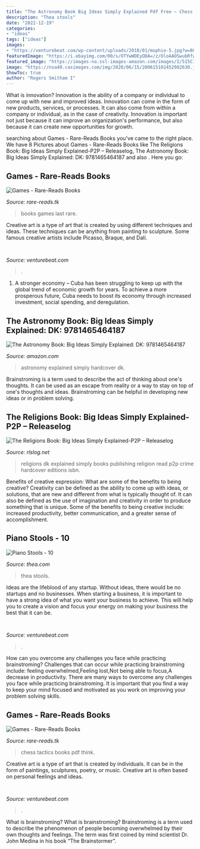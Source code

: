 ```yaml
---
title: "The Astronomy Book Big Ideas Simply Explained Pdf Free ~ Chess Tactics Books Pdf Think"
description: "Thea stools"
date: "2022-12-19"
categories:
- "ideas"
tags: ["ideas"]
images:
- "https://venturebeat.com/wp-content/uploads/2018/01/mophie-5.jpg?w=800"
featuredImage: "https://i.ebayimg.com/00/s/OTYwWDEyODA=/z/OloAAOSwubRfwneS/$_1.JPG"
featured_image: "https://images-na.ssl-images-amazon.com/images/I/515CIFEMWcL._SX339_BO1,204,203,200_.jpg"
image: "https://nsa40.casimages.com/img/2020/06/15/200615102452982630.jpg"
ShowToc: true
author: "Rogers Smitham I"
---
```



What is innovation?
Innovation is the ability of a company or individual to come up with new and improved ideas. Innovation can come in the form of new products, services, or processes. It can also come from within a company or individual, as in the case of creativity. Innovation is important not just because it can improve an organization's performance, but also because it can create new opportunities for growth.

	

		
searching about Games - Rare-Reads Books you've came to the right place. We have 8 Pictures about Games - Rare-Reads Books like The Religions Book: Big Ideas Simply Explained-P2P – Releaselog, The Astronomy Book: Big Ideas Simply Explained: DK: 9781465464187 and also . Here you go:
		
    
## Games - Rare-Reads Books

<img loading=lazy src="https://images-na.ssl-images-amazon.com/images/I/51DBDKYEVJL._SX381_BO1,204,203,200_.jpg" onerror="this.onerror=null;this.src='https://tse1.mm.bing.net/th?id=OIP.jhaTXL5jNiO8cU4DRGRrAwAAAA&amp;pid=15.1';" alt="Games - Rare-Reads Books">

_Source: rare-reads.tk_

>books games last rare. 

	

Creative art is a type of art that is created by using different techniques and ideas. These techniques can be anything from painting to sculpture. Some famous creative artists include Picasso, Braque, and Dalí.

    
## 

<img loading=lazy src="https://venturebeat.com/wp-content/uploads/2018/08/img_6395.jpg?w=578" onerror="this.onerror=null;this.src='https://tse3.mm.bing.net/th?id=OIP.TkvV2mCi8PKqgRKc3uBUlQHaFa&amp;pid=15.1';" alt="">

_Source: venturebeat.com_

>. 

	

1. A stronger economy – Cuba has been struggling to keep up with the global trend of economic growth for years. To achieve a more prosperous future, Cuba needs to boost its economy through increased investment, social spending, and deregulation.

    
## The Astronomy Book: Big Ideas Simply Explained: DK: 9781465464187

<img loading=lazy src="https://m.media-amazon.com/images/S/aplus-media/vc/d6395f7b-0fe2-4216-910c-cd018b026d7a.jpg" onerror="this.onerror=null;this.src='https://tse2.mm.bing.net/th?id=OIP.0Dnbh0BeRVPHP-2X_89EFgHaFu&amp;pid=15.1';" alt="The Astronomy Book: Big Ideas Simply Explained: DK: 9781465464187">

_Source: amazon.com_

>astronomy explained simply hardcover dk. 

	

Brainstroming is a term used to describe the act of thinking about one's thoughts. It can be used as an escape from reality or a way to stay on top of one's thoughts and ideas. Brainstroming can be helpful in developing new ideas or in problem solving.

    
## The Religions Book: Big Ideas Simply Explained-P2P – Releaselog

<img loading=lazy src="https://nsa40.casimages.com/img/2020/06/15/200615102452982630.jpg" onerror="this.onerror=null;this.src='https://tse1.mm.bing.net/th?id=OIP.RYrLGc5_Jn0f4mAIEJZPfQHaI7&amp;pid=15.1';" alt="The Religions Book: Big Ideas Simply Explained-P2P – Releaselog">

_Source: rlslog.net_

>religions dk explained simply books publishing religion read p2p crime hardcover editions isbn. 

	

Benefits of creative expression: What are some of the benefits to being creative?
Creativity can be defined as the ability to come up with ideas, or solutions, that are new and different from what is typically thought of. It can also be defined as the use of imagination and creativity in order to produce something that is unique. Some of the benefits to being creative include: increased productivity, better communication, and a greater sense of accomplishment.

    
## Piano Stools - 10

<img loading=lazy src="https://i.ebayimg.com/00/s/OTYwWDEyODA=/z/OloAAOSwubRfwneS/$_1.JPG" onerror="this.onerror=null;this.src='https://tse2.mm.bing.net/th?id=OIP.UC1bZ6atYMZm_ISfLX3GLQAAAA&amp;pid=15.1';" alt="Piano Stools - 10">

_Source: thea.com_

>thea stools. 

	

Ideas are the lifeblood of any startup. Without ideas, there would be no startups and no businesses. When starting a business, it is important to have a strong idea of what you want your business to achieve. This will help you to create a vision and focus your energy on making your business the best that it can be.

    
## 

<img loading=lazy src="https://venturebeat.com/wp-content/uploads/2019/05/amd-ryzen-third-generation.jpg" onerror="this.onerror=null;this.src='https://tse1.mm.bing.net/th?id=OIP.11ghnT6m99Zk2gavAzErcQHaDt&amp;pid=15.1';" alt="">

_Source: venturebeat.com_

>. 

	

How can you overcome any challenges you face while practicing brainstroming?
Challenges that can occur while practicing brainstroming include: feeling overwhelmed,Feeling lost,Not being able to focus,A decrease in productivity. There are many ways to overcome any challenges you face while practicing brainstroming. It is important that you find a way to keep your mind focused and motivated as you work on improving your problem solving skills.

    
## Games - Rare-Reads Books

<img loading=lazy src="https://images-na.ssl-images-amazon.com/images/I/515CIFEMWcL._SX339_BO1,204,203,200_.jpg" onerror="this.onerror=null;this.src='https://tse3.mm.bing.net/th?id=OIP.nSPoFmd71zBi_6et8hpUlQAAAA&amp;pid=15.1';" alt="Games - Rare-Reads Books">

_Source: rare-reads.tk_

>chess tactics books pdf think. 

	

Creative art is a type of art that is created by individuals. It can be in the form of paintings, sculptures, poetry, or music. Creative art is often based on personal feelings and ideas.

    
## 

<img loading=lazy src="https://venturebeat.com/wp-content/uploads/2018/01/mophie-5.jpg?w=800" onerror="this.onerror=null;this.src='https://tse1.mm.bing.net/th?id=OIP.pAcXKhRbb0rKzLQddH95VQHaDt&amp;pid=15.1';" alt="">

_Source: venturebeat.com_

>. 

	

What is brainstroming?
What is brainstroming? Brainstroming is a term used to describe the phenomenon of people becoming overwhelmed by their own thoughts and feelings. The term was first coined by mind scientist Dr. John Medina in his book “The Brainstormer”.

